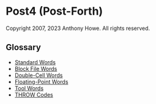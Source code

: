 Post4 (Post-Forth)
==================

Copyright 2007, 2023 Anthony Howe.  All rights reserved.


Glossary
--------

* [Standard Words](standard.md)
* [Block File Words](block.md)
* [Double-Cell Words](double.md)
* [Floating-Point Words](float.md)
* [Tool Words](tools.md)
* [THROW Codes](throw_codes.md)
